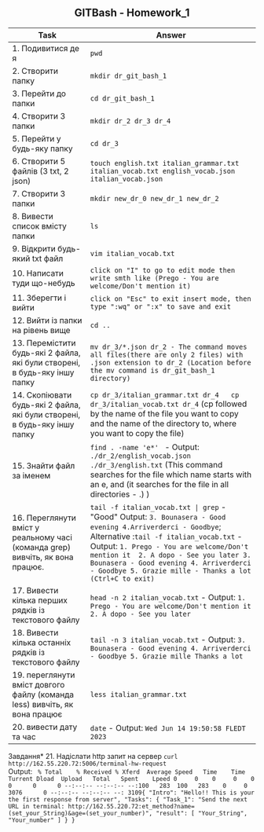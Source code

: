<h2 align="center">GITBash - Homework_1</h2>

   |Task   |     Answer|
| ---------------------    | ----------------------------|
| 1. Подивитися де я |       `pwd`|
| 2. Створити папку  |      `mkdir dr_git_bash_1`|
| 3. Перейти до папки |     `cd dr_git_bash_1`|
| 4. Створити 3 папки |     `mkdir dr_2 dr_3 dr_4`|
| 5. Перейти у будь-яку папку |    `cd dr_3`|
| 6. Створити 5 файлів (3 txt, 2 json) |    `touch english.txt italian_grammar.txt italian_vocab.txt english_vocab.json italian_vocab.json`|
| 7. Створити 3 папки |                     `mkdir new_dr_0 new_dr_1 new_dr_2`|
| 8. Вивести список вмісту папки |    `ls`|
| 9. Відкрити будь-який txt файл |    `vim italian_vocab.txt`|
| 10. Написати туди що-небудь |     `click on "I" to go to edit mode then write smth like (Prego - You are welcome/Don't mention it)`|
| 11. Зберегти і вийти|             `click on "Esc" to exit insert mode, then type ":wq" or ":x" to save and exit`|
| 12. Вийти із папки на рівень вище |  `cd ..`|
| 13. Перемістити будь-які 2 файла, які були створені, в будь-яку іншу папку |  `mv dr_3/*.json dr_2 - The command moves all files(there are only 2 files) with .json extension to dr_2 (Location before the mv command is dr_git_bash_1 directory)`|
| 14. Скопіювати будь-які 2 файла, які були створені, в будь-яку іншу папку |  `cp dr_3/italian_grammar.txt dr_4   cp dr_3/italian_vocab.txt dr_4` (cp followed by the name of the file you want to copy and the name of the directory to, where you want to copy the file)|
| 15. Знайти файл за іменем |   `find . -name 'e*' ` - Output: `./dr_2/english_vocab.json   ./dr_3/english.txt` (This command searches for the file which name starts with an e, and (it searches for the file in all directories - .) ) |
| 16. Переглянути вміст у реальному часі (команда grep) вивчіть, як вона працює.| `tail -f italian_vocab.txt \| grep` - "Good" Output: `3. Bounasera - Good evening 4.Arriverderci - Goodbye`; <br>Alternative :`tail -f italian_vocab.txt` - Output: `1. Prego - You are welcome/Don't mention it  2. A dopo - See you later 3. Bounasera - Good evening 4. Arriverderci - Goodbye 5. Grazie mille - Thanks a lot (Ctrl+C to exit)` | 
|17. Вивести кілька перших рядків із текстового файлу| `head -n 2 italian_vocab.txt` - Output: `1. Prego - You are welcome/Don't mention it 2. A dopo - See you later`|
|18. Вивести кілька останніх рядків із текстового файлу|`tail -n 3 italian_vocab.txt` - Output: `3. Bounasera - Good evening 4. Arriverderci - Goodbye 5. Grazie mille Thanks a lot`|
|19. переглянути вміст довгого файлу (команда less) вивчіть, як вона працює| `less italian_grammar.txt`|
|20. вивести дату та час| `date` - Output: `Wed Jun 14 19:50:58 FLEDT 2023`||

Завдання* 21. Надіслати http запит на сервер `curl http://162.55.220.72:5006/terminal-hw-request` 
<br>Output: ``` % Total    % Received % Xferd  Average Speed   Time    Time     Turrent
                                 Dload  Upload   Total   Spent    Lpeed
  0     0    0     0    0     0      0      0 --:--:-- --:--:-- --:100   283  100   283    0     0   3076      0 --:--:-- --:--:-- --: 3109{
  "Intro": "Hello!! This is your the first response from server",
  "Tasks": {
    "Task_1": "Send the next URL in terminal: http://162.55.220.72:et_method?name=(set_your_String)&age=(set_your_number)",
    "result": [
      "Your_String",
      "Your_number"
    ]
  }
}```
